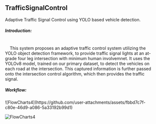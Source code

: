 ## TrafficSignalControl
Adaptive Traffic Signal Control using YOLO based vehicle detection.<br>
<h5>Introduction:</h5><br>
&nbsp;&nbsp;&nbsp;&nbsp;This system proposes an adaptive traffic control system utilizing the YOLO object detection framework, to provide traffic signal lights at an at-grade four leg intersection with minimum human involvemnet. It uses the YOLOv8 model, trained on our primary dataset, to detect the vehicles on each road at the intersection. This captured information is further passed onto the intersection control algorithm, which then provides the traffic signal.
<h5>Workflow:</h5>
![FlowCharts4](https://github.com/user-attachments/assets/fbbd7c7f-c80e-46d9-a086-5a33192b99d1)

![FlowCharts4](https://github.com/user-attachments/assets/7f8a8cc9-e88c-4828-a00f-5bad5f4c8fa5)

